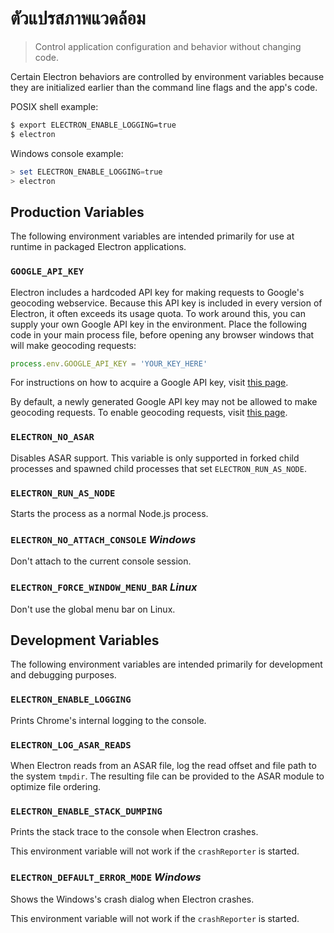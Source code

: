 # ตัวแปรสภาพแวดล้อม

> Control application configuration and behavior without changing code.

Certain Electron behaviors are controlled by environment variables because they are initialized earlier than the command line flags and the app's code.

POSIX shell example:

```sh
$ export ELECTRON_ENABLE_LOGGING=true
$ electron
```

Windows console example:

```powershell
> set ELECTRON_ENABLE_LOGGING=true
> electron
```

## Production Variables

The following environment variables are intended primarily for use at runtime in packaged Electron applications.

### `GOOGLE_API_KEY`

Electron includes a hardcoded API key for making requests to Google's geocoding webservice. Because this API key is included in every version of Electron, it often exceeds its usage quota. To work around this, you can supply your own Google API key in the environment. Place the following code in your main process file, before opening any browser windows that will make geocoding requests:

```javascript
process.env.GOOGLE_API_KEY = 'YOUR_KEY_HERE'
```

For instructions on how to acquire a Google API key, visit [this page](https://www.chromium.org/developers/how-tos/api-keys).

By default, a newly generated Google API key may not be allowed to make geocoding requests. To enable geocoding requests, visit [this page](https://console.developers.google.com/apis/api/geolocation/overview).

### `ELECTRON_NO_ASAR`

Disables ASAR support. This variable is only supported in forked child processes and spawned child processes that set `ELECTRON_RUN_AS_NODE`.

### `ELECTRON_RUN_AS_NODE`

Starts the process as a normal Node.js process.

### `ELECTRON_NO_ATTACH_CONSOLE` *Windows*

Don't attach to the current console session.

### `ELECTRON_FORCE_WINDOW_MENU_BAR` *Linux*

Don't use the global menu bar on Linux.

## Development Variables

The following environment variables are intended primarily for development and debugging purposes.

### `ELECTRON_ENABLE_LOGGING`

Prints Chrome's internal logging to the console.

### `ELECTRON_LOG_ASAR_READS`

When Electron reads from an ASAR file, log the read offset and file path to the system `tmpdir`. The resulting file can be provided to the ASAR module to optimize file ordering.

### `ELECTRON_ENABLE_STACK_DUMPING`

Prints the stack trace to the console when Electron crashes.

This environment variable will not work if the `crashReporter` is started.

### `ELECTRON_DEFAULT_ERROR_MODE` *Windows*

Shows the Windows's crash dialog when Electron crashes.

This environment variable will not work if the `crashReporter` is started.